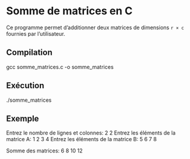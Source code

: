 # Somme de matrices en C

Ce programme permet d’additionner deux matrices de dimensions `r × c` fournies par l’utilisateur.

## Compilation
gcc somme_matrices.c -o somme_matrices

## Exécution
./somme_matrices

## Exemple
Entrez le nombre de lignes et colonnes: 2 2
Entrez les éléments de la matrice A:
1 2
3 4
Entrez les éléments de la matrice B:
5 6
7 8

Somme des matrices:
6 8
10 12
